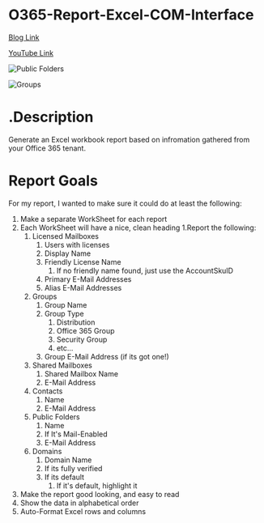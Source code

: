 # O365-Report-Excel-COM-Interface
[Blog Link](http://thelazyadministrator.com/2018/04/12/office-365-report-using-excel-com-interface-with-powershell/)

[YouTube Link](https://www.youtube.com/watch?v=H9WkAttm6Ts)

![Public Folders](http://thelazyadministrator.com/wp-content/uploads/2018/04/PFs.png)

![Groups](http://thelazyadministrator.com/wp-content/uploads/2018/04/groups.png)

# .Description
Generate an Excel workbook report based on infromation gathered from your Office 365 tenant. 

# Report Goals
For my report, I wanted to make sure it could do at least the following:

1. Make a separate WorkSheet for each report
1. Each WorkSheet will have a nice, clean heading
1.Report the following:
	1. Licensed Mailboxes
		1. Users with licenses
		1. Display Name
		1. Friendly License Name
			1. If no friendly name found, just use the AccountSkuID
		1. Primary E-Mail Addresses
		1. Alias E-Mail Addresses
	1. Groups
		1. Group Name
		1. Group Type
			1. Distribution
			1. Office 365 Group
			1. Security Group
			1. etc...
		1. Group E-Mail Address (if its got one!)
	1. Shared Mailboxes
		1. Shared Mailbox Name
		1. E-Mail Address
	1. Contacts
		1. Name
		1. E-Mail Address
	1. Public Folders
		1. Name
		1. If It's Mail-Enabled
		1. E-Mail Address
	1. Domains
		1. Domain Name
		1. If its fully verified
		1. If its default
			1. If it's default, highlight it
1. Make the report good looking, and easy to read
1. Show the data in alphabetical order
1. Auto-Format Excel rows and columns
